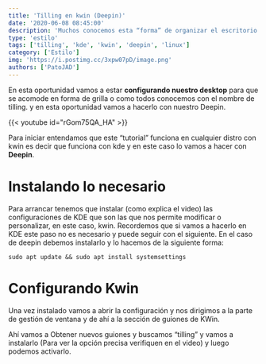 ```yaml
---
title: 'Tilling en kwin (Deepin)'
date: '2020-06-08 08:45:00'
description: 'Muchos conocemos esta “forma” de organizar el escritorio en grillas auto acomodables que nos permiten manejar de una forma más simple el escritorio'
type: 'estilo'
tags: ['tilling', 'kde', 'kwin', 'deepin', 'linux']
category: ['Estilo']
img: 'https://i.postimg.cc/3xpw07pD/image.png'
authors: ['PatoJAD']
---
```


En esta oportunidad vamos a estar **configurando nuestro desktop** para que se acomode en forma de grilla o como todos conocemos con el nombre de tilling. y en esta oportunidad vamos a hacerlo con nuestro Deepin.

{{< youtube id="rGom75QA_HA" >}}

Para iniciar entendamos que este “tutorial” funciona en cualquier distro con kwin es decir que funciona con kde y en este caso lo vamos a hacer con **Deepin**.

# Instalando lo necesario

Para arrancar tenemos que instalar (como explica el video) las configuraciones de KDE que son las que nos permite modificar o personalizar, en este caso, kwin. Recordemos que si vamos a hacerlo en KDE este paso no es necesario y puede seguir con el siguiente. En el caso de deepin debemos instalarlo y lo hacemos de la siguiente forma:

    sudo apt update && sudo apt install systemsettings

# Configurando Kwin

Una vez instalado vamos a abrir la configuración y nos dirigimos a la parte de gestión de ventana y de ahí a la sección de guiones de KWin.

Ahí vamos a Obtener nuevos guiones y buscamos “tilling” y vamos a instalarlo (Para ver la opción precisa verifiquen en el video) y luego podemos activarlo.
